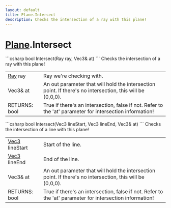 ```yaml
---
layout: default
title: Plane.Intersect
description: Checks the intersection of a ray with this plane!
---
```

# [Plane]({{site.url}}/Pages/StereoKit/Plane.html).Intersect

<div class='signature' markdown='1'>
```csharp
bool Intersect(Ray ray, Vec3& at)
```
Checks the intersection of a ray with this plane!
</div>

|  |  |
|--|--|
|[Ray]({{site.url}}/Pages/StereoKit/Ray.html) ray|Ray we're checking with.|
|Vec3& at|An out parameter that will hold the intersection             point. If there's no intersection, this will be (0,0,0).|
|RETURNS: bool|True if there's an intersection, false if not. Refer to the 'at' parameter for intersection information!|

<div class='signature' markdown='1'>
```csharp
bool Intersect(Vec3 lineStart, Vec3 lineEnd, Vec3& at)
```
Checks the intersection of a line with this plane!
</div>

|  |  |
|--|--|
|[Vec3]({{site.url}}/Pages/StereoKit/Vec3.html) lineStart|Start of the line.|
|[Vec3]({{site.url}}/Pages/StereoKit/Vec3.html) lineEnd|End of the line.|
|Vec3& at|An out parameter that will hold the intersection             point. If there's no intersection, this will be (0,0,0).|
|RETURNS: bool|True if there's an intersection, false if not. Refer to the 'at' parameter for intersection information!|




